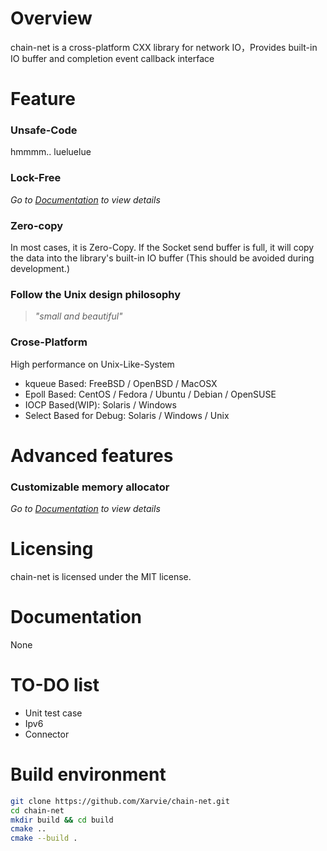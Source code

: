 # Overview
chain-net is a cross-platform CXX library for network IO，Provides built-in IO buffer and completion event callback interface

# Feature
### Unsafe-Code
hmmmm.. lueluelue

### Lock-Free
*Go to [Documentation](https://github.com/Xarvie/chain-net#documentation) to view details*

### Zero-copy
In most cases, it is Zero-Copy. If the Socket send buffer is full, it will copy the data into the library's built-in IO buffer (This should be avoided during development.)

### Follow the Unix design philosophy
>*"small and beautiful"*

### Crose-Platform
High performance on Unix-Like-System
- kqueue Based: FreeBSD / OpenBSD / MacOSX
- Epoll Based: CentOS / Fedora / Ubuntu / Debian / OpenSUSE
- IOCP Based(WIP): Solaris / Windows
- Select Based for Debug: Solaris / Windows / Unix

# Advanced features
### Customizable memory allocator

*Go to [Documentation](https://github.com/Xarvie/chain-net#documentation) to view details*

# Licensing

chain-net is licensed under the MIT license. 

# Documentation

None

# TO-DO list

- Unit test case
- Ipv6
- Connector

# Build environment
``` bash
git clone https://github.com/Xarvie/chain-net.git
cd chain-net
mkdir build && cd build
cmake ..
cmake --build .
```
